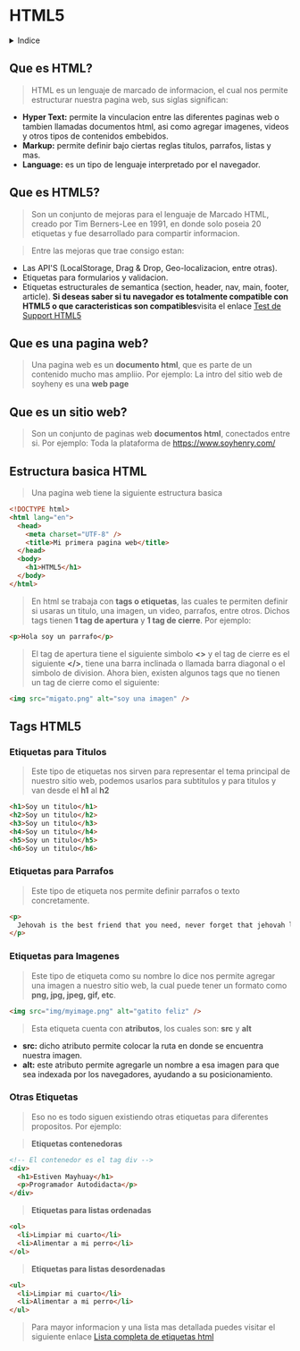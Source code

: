 # **HTML5**

<details class="contentIndice">
  <summary class="contentIndice__title main">Indice</summary>

  <ul class="indice">
    <li class="indice__item"><a href="#id-html">Que es HTML?</a></li>
    <li class="indice__item"><a href="#id-html5">Que es HTML5?</a></li>
    <li class="indice__item"><a href="#id-sitio-web">Que es una sitio web?</a></li>
    <li class="indice__item"><a href="#id-pagina-web">Que es una pagina web?</a></li>
    <li class="indice__item"><a href="#structure-html">Estructura basica html</a></li>
  </ul>

  <details class="contentIndice second">
    <summary class="contentIndice__title">Tags html5</summary>
    <ul class="indice">
      <li class="indice__item"><a href="#tag-title">Etiquetas para titulos</a></li>
      <li class="indice__item"><a href="#tag-parrafo">Etiquetas para parrafos</a></li>
      <li class="indice__item"><a href="#tag-img">Etiquetas para imagenes</a></li>
      <li class="indice__item"><a href="#other-tags">Otras etiquetas</a></li>
    </ul>
  </details>
</details>

<a id="id-html"></a>

## **Que es HTML?**

> HTML es un lenguaje de marcado de informacion, el cual nos permite estructurar nuestra pagina web, sus siglas significan:

<ul class="lista">
  <li><strong>Hyper Text:</strong> permite la vinculacion entre las diferentes paginas web o tambien llamadas documentos html, asi como agregar imagenes, videos y otros tipos de contenidos embebidos.</li>
  <li><strong>Markup:</strong> permite definir bajo ciertas reglas titulos, parrafos, listas y mas.</li>
  <li><strong>Language:</strong> es un tipo de lenguaje interpretado por el navegador.</li>
</ul>

<a id="id-html5"></a>

## **Que es HTML5?**

> Son un conjunto de mejoras para el lenguaje de Marcado HTML, creado por Tim Berners-Lee en 1991, en donde solo poseia 20 etiquetas y fue desarrollado para compartir informacion.

> Entre las mejoras que trae consigo estan:

<ul class="lista">
  <li>Las API'S (LocalStorage, Drag & Drop, Geo-localizacion, entre otras).</li>
  <li>Etiquetas para formularios y validacion.</li>
  <li>
    Etiquetas estructurales de semantica (section, header, nav, main, footer, article). <strong>Si deseas saber si tu navegador es totalmente compatible con HTML5 o que caracteristicas son compatibles</strong>visita el enlace <a href="https://html5test.com/" target="_blank" class="links">Test de Support HTML5</a>
  </li>
</ul>

<a id="id-pagina-web"></a>

## **Que es una pagina web?**

> Una pagina web es un **documento html**, que es parte de un contenido mucho mas ampliio. Por ejemplo: La intro del sitio web de soyheny es una **web page**

<a id="id-sitio-web"></a>

## **Que es un sitio web?**

> Son un conjunto de paginas web **documentos html**, conectados entre si. Por ejemplo: Toda la plataforma de https://www.soyhenry.com/

<a id="structure-html"></a>

## **Estructura basica HTML**

> Una pagina web tiene la siguiente estructura basica

```html
<!DOCTYPE html>
<html lang="en">
  <head>
    <meta charset="UTF-8" />
    <title>Mi primera pagina web</title>
  </head>
  <body>
    <h1>HTML5</h1>
  </body>
</html>
```

> En html se trabaja con **tags o etiquetas**, las cuales te permiten definir si usaras un titulo, una imagen, un video, parrafos, entre otros. Dichos tags tienen **1 tag de apertura** y **1 tag de cierre**. Por ejemplo:

```html
<p>Hola soy un parrafo</p>
```

> El tag de apertura tiene el siguiente simbolo **<>** y el tag de cierre es el siguiente **</>**, tiene una barra inclinada o llamada barra diagonal o el simbolo de division. Ahora bien, existen algunos tags que no tienen un tag de cierre como el siguiente:

```html
<img src="migato.png" alt="soy una imagen" />
```

## **Tags HTML5**

<a id="tag-title"></a>

### **Etiquetas para Titulos**

> Este tipo de etiquetas nos sirven para representar el tema principal de nuestro sitio web, podemos usarlos para subtitulos y para titulos y van desde el **h1** al **h2**

```html
<h1>Soy un titulo</h1>
<h2>Soy un titulo</h2>
<h3>Soy un titulo</h3>
<h4>Soy un titulo</h4>
<h5>Soy un titulo</h5>
<h6>Soy un titulo</h6>
```

<a id="tag-parrafo"></a>

### **Etiquetas para Parrafos**

> Este tipo de etiqueta nos permite definir parrafos o texto concretamente.

```html
<p>
  Jehovah is the best friend that you need, never forget that jehovah love you.
</p>
```

<a id="tag-img"></a>

### **Etiquetas para Imagenes**

> Este tipo de etiqueta como su nombre lo dice nos permite agregar una imagen a nuestro sitio web, la cual puede tener un formato como **png, jpg, jpeg, gif, etc**.

```html
<img src="img/myimage.png" alt="gatito feliz" />
```

> Esta etiqueta cuenta con **atributos**, los cuales son: **src** y **alt**

<ul class="lista">
  <li><strong>src:</strong> dicho atributo permite colocar la ruta en donde se encuentra nuestra imagen.</li>
  <li><strong>alt:</strong> este atributo permite agregarle un nombre a esa imagen para que sea indexada por los navegadores, ayudando a su posicionamiento.</li>
</ul>

<a id="other-tags"></a>

### **Otras Etiquetas**

> Eso no es todo siguen existiendo otras etiquetas para diferentes propositos. Por ejemplo:

> **Etiquetas contenedoras**

```html
<!-- El contenedor es el tag div -->
<div>
  <h1>Estiven Mayhuay</h1>
  <p>Programador Autodidacta</p>
</div>
```

> **Etiquetas para listas ordenadas**

```html
<ol>
  <li>Limpiar mi cuarto</li>
  <li>Alimentar a mi perro</li>
</ol>
```

> **Etiquetas para listas desordenadas**

```html
<ul>
  <li>Limpiar mi cuarto</li>
  <li>Alimentar a mi perro</li>
</ul>
```

> Para mayor informacion y una lista mas detallada puedes visitar el siguiente enlace <a href="https://developer.mozilla.org/en-US/docs/Web/HTML/Element" target="_blank" class="links">Lista completa de etiquetas html</a>

